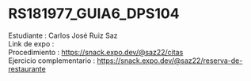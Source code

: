 # RS181977_GUIA6_DPS104

Estudiante : Carlos José Ruiz Saz
<br>
Link de expo :
<br>
Procedimiento : https://snack.expo.dev/@saz22/citas
<br>
Ejercicio complementario : https://snack.expo.dev/@saz22/reserva-de-restaurante
